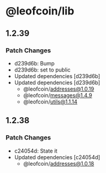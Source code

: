 # @leofcoin/lib

## 1.2.39

### Patch Changes

- d239d6b: Bump
- d239d6b: set to public
- Updated dependencies [d239d6b]
- Updated dependencies [d239d6b]
  - @leofcoin/addresses@1.0.19
  - @leofcoin/messages@1.4.9
  - @leofcoin/utils@1.1.14

## 1.2.38

### Patch Changes

- c24054d: State it
- Updated dependencies [c24054d]
  - @leofcoin/addresses@1.0.18
